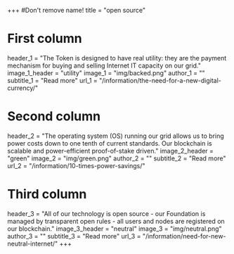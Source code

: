 +++
#Don't remove name!
title = "open source"



# First column
header_1 = "The Token is designed to have real utility: they are the payment mechanism for buying and selling Internet IT capacity on our grid."
image_1_header = "utility"
image_1 = "img/backed.png"
author_1 = ""
subtitle_1 = "Read more"
url_1 = "/information/the-need-for-a-new-digital-currency/"
# Second column
header_2 = "The operating system (OS) running our grid allows us to bring power costs down to one tenth of current standards. Our blockchain is scalable and power-efficient proof-of-stake driven."
image_2_header = "green"
image_2 = "img/green.png"
author_2 = ""
subtitle_2 = "Read more"
url_2 = "/information/10-times-power-savings/"
# Third column

header_3 = "All of our technology is open source - our Foundation is managed by transparent open rules - all users and nodes are registered on our blockchain."
image_3_header = "neutral"
image_3 = "img/neutral.png"
author_3 = ""
subtitle_3 = "Read more"
url_3 = "/information/need-for-new-neutral-internet/"
+++
